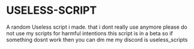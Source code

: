 # USELESS-SCRIPT
A random Useless script i made.
that i dont really use anymore
please do not use my scripts for harmful intentions
this script is in a beta so if something dosnt work then
you can dm me
my discord is 
useless_scripts
